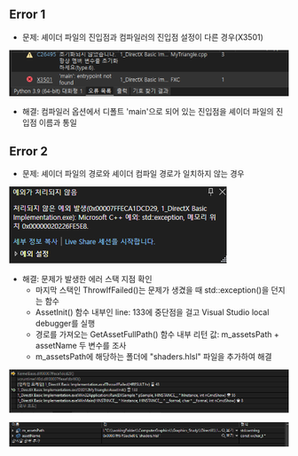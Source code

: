 ## Error 1
- 문제: 셰이더 파일의 진입점과 컴파일러의 진입점 설정이 다른 경우(X3501)   
    
<img src="https://github.com/mKangSH/Graphics_Study/blob/main/DirectX/Result%20and%20Error/1.%20Basic%20Implementation/Error1.PNG" title=""></img>

- 해결: 컴파일러 옵션에서 디폴트 'main'으로 되어 있는 진입점을 셰이더 파일의 진입점 이름과 통일

## Error 2
- 문제: 셰이더 파일의 경로와 셰이더 컴파일 경로가 일치하지 않는 경우    
    
<img src="https://github.com/mKangSH/Graphics_Study/blob/main/DirectX/Result%20and%20Error/1.%20Basic%20Implementation/Error3.PNG" title=""></img>   
- 해결: 문제가 발생한 에러 스택 지점 확인   
    - 마지막 스택인 ThrowIfFailed()는 문제가 생겼을 때 std::exception()을 던지는 함수   
    - AssetInit() 함수 내부인 line: 133에 중단점을 걸고 Visual Studio local debugger를 실행   
    - 경로를 가져오는 GetAssetFullPath() 함수 내부 리턴 값: m_assetsPath + assetName 두 변수를 조사   
    - m_assetsPath에 해당하는 폴더에 "shaders.hlsl" 파일을 추가하여 해결

<img src="https://github.com/mKangSH/Graphics_Study/blob/main/DirectX/Result%20and%20Error/1.%20Basic%20Implementation/Error%20Stack.PNG" title=""></img>   



<img src="https://github.com/mKangSH/Graphics_Study/blob/main/DirectX/Result%20and%20Error/1.%20Basic%20Implementation/Watch%20Window.PNG" title=""></img>


